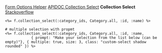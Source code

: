 [Form Options Helper](https://api.rubyonrails.org/classes/ActionView/Helpers/FormOptionsHelper.html)
[APIDOC Collection Select](https://apidock.com/rails/ActionView/Helpers/FormOptionsHelper/collection_select)
**Collection Select**
[Stackoverflow](https://api.rubyonrails.org/classes/ActionView/Helpers/FormOptionsHelper.html)
```
<%= f.collection_select(:category_ids, Category.all, :id, :name) %>

# multiple selection with propmt
<%= f.collection_select(:category_ids, Category.all, :id, :name,
            { prompt: "Make your selection from the list below (can be empty)"}, { multiple: true, size: 3, class: "custom-select shadow rounded" }) %>
```
